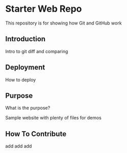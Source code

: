 # Starter Web Repo

This repository is for showing how Git and GitHub work

## Introduction

Intro to git diff and comparing

## Deployment

How to deploy

## Purpose

What is the purpose?

Sample website with plenty of files for demos

## How To Contribute


add add add